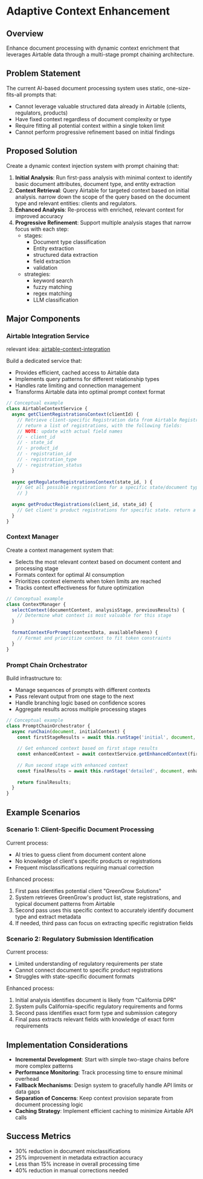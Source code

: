 # Adaptive Context Enhancement

## Overview

Enhance document processing with dynamic context enrichment that leverages Airtable data through a multi-stage prompt chaining architecture.

## Problem Statement

The current AI-based document processing system uses static, one-size-fits-all prompts that:
- Cannot leverage valuable structured data already in Airtable (clients, regulators, products)
- Have fixed context regardless of document complexity or type
- Require fitting all potential context within a single token limit
- Cannot perform progressive refinement based on initial findings

## Proposed Solution

Create a dynamic context injection system with prompt chaining that:

1. **Initial Analysis**: Run first-pass analysis with minimal context to identify basic document attributes, document type, and entity extraction
2. **Context Retrieval**: Query Airtable for targeted context based on initial analysis. narrow down the scope of the query based on the document type and relevant entities: clients and regulators. 
3. **Enhanced Analysis**: Re-process with enriched, relevant context for improved accuracy
4. **Progressive Refinement**: Support multiple analysis stages that narrow focus with each step:
    - stages:
        - Document type classification
        - Entity extraction
        - structured data extraction
        - field extraction
        - validation
    - strategies:
        - keyword search
        - fuzzy matching
        - regex matching
        - LLM classification

## Major Components

### Airtable Integration Service

relevant idea: [airtable-context-integration](2025-05-13-airtable-context-integration.md)

Build a dedicated service that:
- Provides efficient, cached access to Airtable data
- Implements query patterns for different relationship types
- Handles rate limiting and connection management
- Transforms Airtable data into optimal prompt context format

```javascript
// Conceptual example
class AirtableContextService {
  async getClientRegistrationsContext(clientId) {
    // Retrieve client-specific Registration data from Airtable Registration Tracking table in Registration Tracking Base.
    // return a list of registrations, with the following fields:
    // NOTE: update with actual field names
    // - client_id
    // - state_id
    // - product_id
    // - registration_id
    // - registration_type
    // - registration_status
  }
  
  async getRegulatorRegistrationsContext(state_id, ) {
    // Get all possible registrations for a specific state/document type
    // }
  
  async getProductRegistrations(client_id, state_id) {
    // Get client's product registrations for specific state. return a list of registrations, with the following fields:
  }
}
```

### Context Manager

Create a context management system that:
- Selects the most relevant context based on document content and processing stage
- Formats context for optimal AI consumption
- Prioritizes context elements when token limits are reached
- Tracks context effectiveness for future optimization

```javascript
// Conceptual example
class ContextManager {
  selectContext(documentContent, analysisStage, previousResults) {
    // Determine what context is most valuable for this stage
  }
  
  formatContextForPrompt(contextData, availableTokens) {
    // Format and prioritize context to fit token constraints
  }
}
```

### Prompt Chain Orchestrator

Build infrastructure to:
- Manage sequences of prompts with different contexts
- Pass relevant output from one stage to the next
- Handle branching logic based on confidence scores
- Aggregate results across multiple processing stages

```javascript
// Conceptual example
class PromptChainOrchestrator {
  async runChain(document, initialContext) {
    const firstStageResults = await this.runStage('initial', document, initialContext);
    
    // Get enhanced context based on first stage results
    const enhancedContext = await contextService.getEnhancedContext(firstStageResults);
    
    // Run second stage with enhanced context
    const finalResults = await this.runStage('detailed', document, enhancedContext);
    
    return finalResults;
  }
}
```

## Example Scenarios

### Scenario 1: Client-Specific Document Processing

Current process:
- AI tries to guess client from document content alone
- No knowledge of client's specific products or registrations
- Frequent misclassifications requiring manual correction

Enhanced process:
1. First pass identifies potential client "GreenGrow Solutions"
2. System retrieves GreenGrow's product list, state registrations, and typical document patterns from Airtable
3. Second pass uses this specific context to accurately identify document type and extract metadata
4. If needed, third pass can focus on extracting specific registration fields

### Scenario 2: Regulatory Submission Identification

Current process:
- Limited understanding of regulatory requirements per state
- Cannot connect document to specific product registrations
- Struggles with state-specific document formats

Enhanced process:
1. Initial analysis identifies document is likely from "California DPR"
2. System pulls California-specific regulatory requirements and forms
3. Second pass identifies exact form type and submission category
4. Final pass extracts relevant fields with knowledge of exact form requirements

## Implementation Considerations

- **Incremental Development**: Start with simple two-stage chains before more complex patterns
- **Performance Monitoring**: Track processing time to ensure minimal overhead
- **Fallback Mechanisms**: Design system to gracefully handle API limits or data gaps
- **Separation of Concerns**: Keep context provision separate from document processing logic
- **Caching Strategy**: Implement efficient caching to minimize Airtable API calls

## Success Metrics

- 30% reduction in document misclassifications
- 25% improvement in metadata extraction accuracy
- Less than 15% increase in overall processing time
- 40% reduction in manual corrections needed